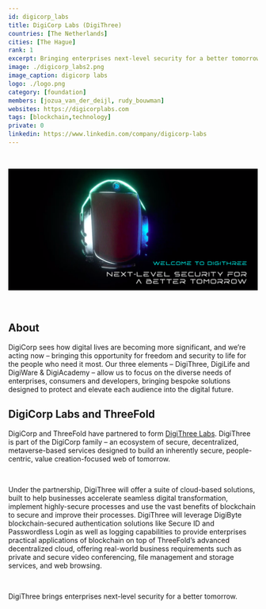 ```yaml
---
id: digicorp_labs
title: DigiCorp Labs (DigiThree)
countries: [The Netherlands]
cities: [The Hague]
rank: 1
excerpt: Bringing enterprises next-level security for a better tomorrow.
image: ./digicorp_labs2.png
image_caption: digicorp labs
logo: ./logo.png
category: [foundation]
members: [jozua_van_der_deijl, rudy_bouwman]
websites: https://digicorplabs.com
tags: [blockchain,technology]
private: 0
linkedin: https://www.linkedin.com/company/digicorp-labs
---
```


<br/>

![digicorp](./digicorp_labs.png)

<br/>

## About

DigiCorp sees how digital lives are becoming more significant, and we’re acting now – bringing this opportunity for freedom and security to life for the people who need it most. Our three elements – DigiThree, DigiLife and DigiWare & DigiAcademy – allow us to focus on the diverse needs of enterprises, consumers and developers, bringing bespoke solutions designed to protect and elevate each audience into the digital future.

## DigiCorp Labs and ThreeFold

DigiCorp and ThreeFold have partnered to form [DigiThree Labs](https://digithreelabs.com). DigiThree is part of the DigiCorp family – an ecosystem of secure, decentralized, metaverse-based services designed to build an inherently secure, people-centric, value creation-focused web of tomorrow.

<br/>

Under the partnership, DigiThree will offer a suite of cloud-based solutions, built to help businesses accelerate seamless digital transformation, implement highly-secure processes and use the vast benefits of blockchain to secure and improve their processes. DigiThree will leverage DigiByte blockchain-secured authentication solutions like Secure ID and Passwordless Login as well as logging capabilities to provide enterprises practical applications of blockchain on top of ThreeFold’s advanced decentralized cloud, offering real-world business requirements such as private and secure video conferencing, file management and storage services, and web browsing.

<br/>

DigiThree brings enterprises next-level security for a better tomorrow.